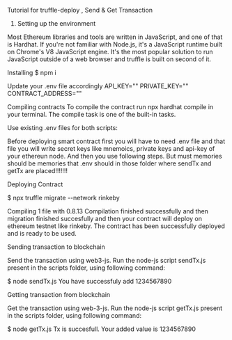 Tutorial for truffle-deploy , Send & Get Transaction

1. Setting up the environment

Most Ethereum libraries and tools are written in JavaScript, and one of that is Hardhat. If you're not familiar with Node.js, it's a JavaScript runtime built on Chrome's V8 JavaScript engine. It's the most popular solution to run JavaScript outside of a web browser and truffle is built on second of it.

Installing
$ npm i 

Update your .env file accordingly
API_KEY=""
PRIVATE_KEY=""
CONTRACT_ADDRESS=""

Compiling contracts
To compile the contract run npx hardhat compile in your terminal. The compile task is one of the built-in tasks.

Use existing .env files for both scripts:

Before deploying smart contract first you will have to need .env file and that file you will write secret keys like mnemoics, private keys and api-key of your ethereun node. And then you use following steps.
But must memories should be memories that .env should in those folder where sendTx and getTx are placed!!!!!!!

Deploying Contract

$ npx truffle migrate --network rinkeby

Compiling 1 file with 0.8.13
Compilation finished successfully and then migration finished succesfully and then your contract will deploy on ethereum testnet like rinkeby.
The contract has been successfully deployed and is ready to be used.

Sending transaction to blockchain

Send the transaction using web3-js. Run the node-js script sendTx.js present in the scripts folder, using following command:

$ node sendTx.js 
You have successfuly add 1234567890

Getting transaction from blockchain

Get the transaction using web-3-js. Run the node-js script getTx.js present in the scripts folder, using following command:

$ node getTx.js 
Tx is succesfull.
Your added value is 1234567890